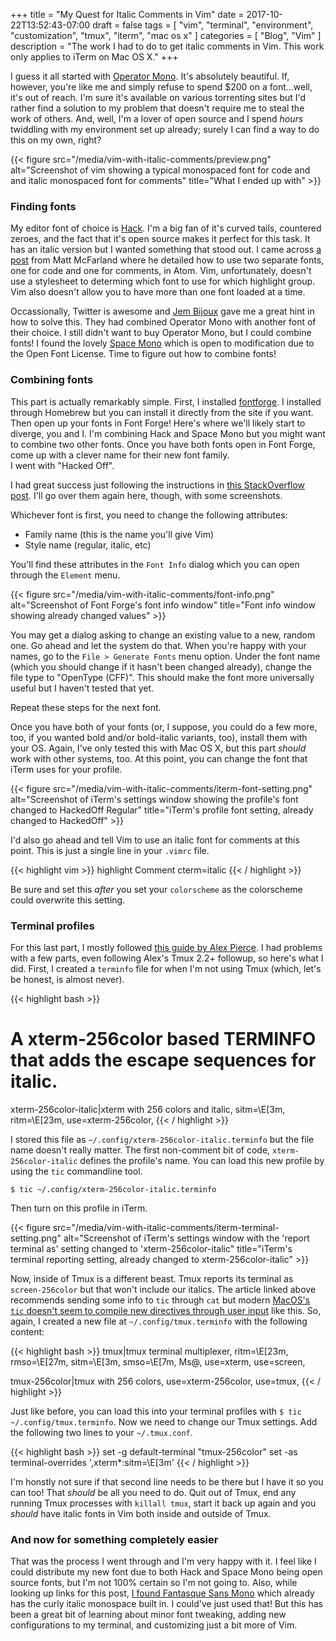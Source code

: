+++
title = "My Quest for Italic Comments in Vim"
date = 2017-10-22T13:52:43-07:00
draft = false
tags = [
    "vim",
    "terminal",
    "environment",
    "customization",
    "tmux",
    "iterm",
    "mac os x"
]
categories = [
    "Blog",
    "Vim"
]
description = "The work I had to do to get italic comments in Vim. This work only applies to iTerm on Mac OS X."
+++

I guess it all started with [Operator Mono](https://www.typography.com/blog/introducing-operator). It's absolutely beautiful. If, however, you're like me and 
simply refuse to spend $200 on a font...well, it's out of reach. I'm sure it's available on various torrenting sites but I'd rather find a solution to my 
problem that doesn't require me to steal the work of others. And, well, I'm a lover of open source and I spend _hours_ twiddling with my environment set up 
already; surely I can find a way to do this on my own, right?

{{< figure src="/media/vim-with-italic-comments/preview.png" alt="Screenshot of vim showing a typical monospaced font for code and and italic monospaced font for comments" title="What I ended up with" >}}

### Finding fonts

My editor font of choice is [Hack](https://sourcefoundry.org/hack/). I'm a big fan of it's curved tails, countered zeroes, and the fact that it's open source 
makes it perfect for this task. It has an italic version but I wanted something that stood out. I came across [a 
post](https://medium.com/@docodemore/an-alternative-to-operator-mono-font-6e5d040e1c7e) from Matt McFarland where he detailed how to use two separate fonts, 
one for code and one for comments, in Atom. Vim, unfortunately, doesn't use a stylesheet to determing which font to use for which highlight group. Vim also 
doesn't allow you to have more than one font loaded at a time.

Occassionally, Twitter is awesome and [Jem Bijoux](https://twitter.com/JemBijoux/status/920501738167291907) gave me a great hint in how to solve this. They 
had combined Operator Mono with another font of their choice. I still didn't want to buy Operator Mono, but I could combine fonts! I found the lovely [Space 
Mono](https://fonts.google.com/specimen/Space+Mono) which is open to modification due to the Open Font License. Time to figure out how to combine fonts!

### Combining fonts

This part is actually remarkably simple. First, I installed [fontforge](https://fontforge.github.io/en-US/). I installed through Homebrew but you can install 
it directly from the site if you want. Then open up your fonts in Font Forge! Here's where we'll likely start to diverge, you and I. I'm combining Hack and 
Space Mono but you might want to combine two other fonts. Once you have both fonts open in Font Forge, come up with a clever name for their new font family.  
I went with "Hacked Off".

I had great success just following the instructions in [this StackOverflow post](https://graphicdesign.stackexchange.com/a/16528). I'll go over them again 
here, though, with some screenshots.

Whichever font is first, you need to change the following attributes:

- Family name (this is the name you'll give Vim)
- Style name (regular, italic, etc)

You'll find these attributes in the `Font Info` dialog which you can open through the `Element` menu.

{{< figure src="/media/vim-with-italic-comments/font-info.png" alt="Screenshot of Font Forge's font info window" title="Font info window showing already changed values" >}}

You may get a dialog asking to change an existing value to a new, random one. Go ahead and let the system do that. When you're happy with your names, go to 
the `File > Generate Fonts` menu option.  Under the font name (which you should change if it hasn't been changed already), change the file type to "OpenType 
(CFF)". This should make the font more universally useful but I haven't tested that yet.

Repeat these steps for the next font.

Once you have both of your fonts (or, I suppose, you could do a few more, too, if you wanted bold and/or bold-italic variants, too), install them with your 
OS. Again, I've only tested this with Mac OS X, but this part _should_ work with other systems, too. At this point, you can change the font that iTerm uses 
for your profile.


{{< figure src="/media/vim-with-italic-comments/iterm-font-setting.png" alt="Screenshot of iTerm's settings window showing the profile's font changed to HackedOff Regular" title="iTerm's profile font setting, already changed to HackedOff" >}}

I'd also go ahead and tell Vim to use an italic font for comments at this point. This is just a single line in your `.vimrc` file.

{{< highlight vim >}}
highlight Comment cterm=italic
{{< / highlight >}}

Be sure and set this _after_ you set your `colorscheme` as the colorscheme could overwrite this setting.

### Terminal profiles

For this last part, I mostly followed [this guide by Alex Pierce](https://alexpearce.me/2014/05/italics-in-iterm2-vim-tmux/). I had problems with a few parts, 
even following Alex's Tmux 2.2+ followup, so here's what I did. First, I created a `terminfo` file for when I'm not using Tmux (which, let's be honest, is 
almost never).

{{< highlight bash >}}
# A xterm-256color based TERMINFO that adds the escape sequences for italic.
xterm-256color-italic|xterm with 256 colors and italic,
  sitm=\E[3m, ritm=\E[23m,
  use=xterm-256color,
{{< / highlight >}}

I stored this file as `~/.config/xterm-256color-italic.terminfo` but the file name doesn't really matter. The first non-comment bit of code, 
`xterm-256color-italic` defines the profile's name. You can load this new profile by using the `tic` commandline tool.

`$ tic ~/.config/xterm-256color-italic.terminfo`

Then turn on this profile in iTerm.

{{< figure src="/media/vim-with-italic-comments/iterm-terminal-setting.png" alt="Screenshot of iTerm's settings window with the 'report terminal as' setting changed to 'xterm-256color-italic" title="iTerm's terminal reporting setting, already changed to xterm-256color-italic" >}}

Now, inside of Tmux is a different beast. Tmux reports its terminal as `screen-256color` but that won't include our italics. The article linked above 
recommends sending some info to `tic` through `cat` but modern [MacOS's `tic` doesn't seem to compile new directives through user 
input](https://apple.stackexchange.com/questions/249307/tic-doesnt-read-from-stdin-and-segfaults-when-adding-terminfo-to-support-italic/249385) like this. So, 
again, I created a new file at `~/.config/tmux.terminfo` with the following content:

{{< highlight bash >}}
tmux|tmux terminal multiplexer,
  ritm=\E[23m, rmso=\E[27m, sitm=\E[3m, smso=\E[7m, Ms@,
  use=xterm, use=screen,

tmux-256color|tmux with 256 colors,
  use=xterm-256color, use=tmux,
{{< / highlight >}}

Just like before, you can load this into your terminal profiles with `$ tic ~/.config/tmux.terminfo`. Now we need to change our Tmux settings. Add the 
following two lines to your `~/.tmux.conf`.

{{< highlight bash >}}
set -g default-terminal "tmux-256color"
set -as terminal-overrides ',xterm*:sitm=\E[3m'
{{< / highlight >}}

I'm honstly not sure if that second line needs to be there but I have it so you can too! That *should* be all you need to do. Quit out of Tmux, end any 
running Tmux processes with `killall tmux`, start it back up again and you *should* have italic fonts in Vim both inside and outside of Tmux.

### And now for something completely easier

That was the process I went through and I'm very happy with it. I feel like I could distribute my new font due to both Hack and Space Mono being open source 
fonts, but I'm not 100% certain so I'm not going to. Also, while looking up links for this post, [I found Fantasque Sans 
Mono](https://github.com/belluzj/fantasque-sans) which already has the curly italic monospace built in. I could've just used that! But this has been a great 
bit of learning about minor font tweaking, adding new configurations to my terminal, and customizing just a bit more of Vim.
